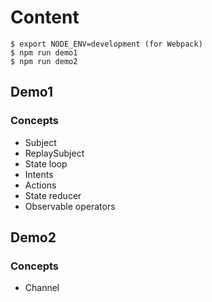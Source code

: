 # Content

```
$ export NODE_ENV=development (for Webpack)
$ npm run demo1
$ npm run demo2
```

## Demo1

### Concepts

* Subject
* ReplaySubject
* State loop
* Intents
* Actions
* State reducer
* Observable operators

## Demo2

### Concepts

* Channel
